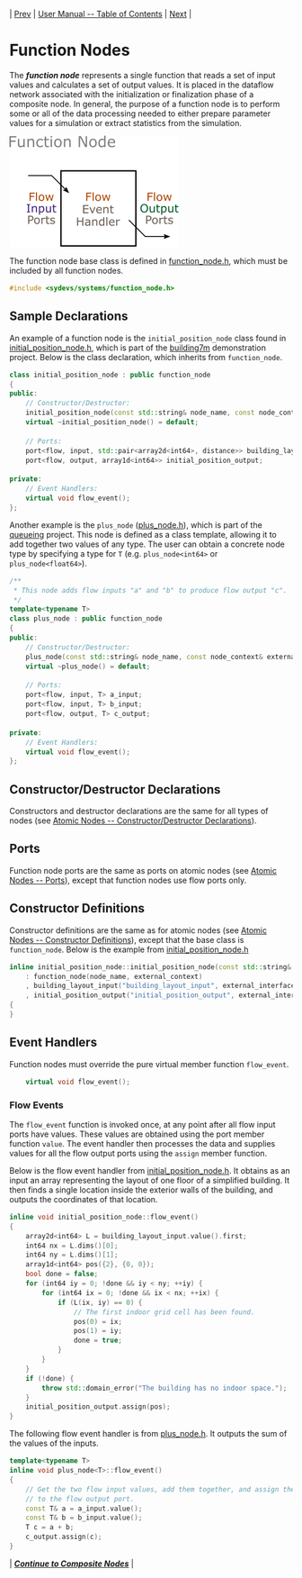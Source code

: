 | [Prev](atomic_nodes.html) | [User Manual -- Table of Contents](index.html) | [Next](composite_nodes.html) |
# Function Nodes

The ***function node*** represents a single function that reads a set of input values and calculates a set of output values. It is placed in the dataflow network associated with the initialization or finalization phase of a composite node. In general, the purpose of a function node is to perform some or all of the data processing needed to either prepare parameter values for a simulation or extract statistics from the simulation.

![Function Node](../doc/images/sydevs_function_node.png "SyDEVS function node")

The function node base class is defined in [function_node.h](https://github.com/Autodesk/sydevs/blob/master/src/sydevs/systems/function_node.h), which must be included by all function nodes.

```cpp
#include <sydevs/systems/function_node.h>
```

## Sample Declarations

An example of a function node is the `initial_position_node` class found in [initial_position_node.h](https://github.com/Autodesk/sydevs/blob/master/src/examples/demo/building7m/initial_position_node.h), which is part of the [building7m](https://github.com/Autodesk/sydevs/tree/master/src/examples/demo/building7m) demonstration project. Below is the class declaration, which inherits from `function_node`.

```cpp
class initial_position_node : public function_node
{
public:
    // Constructor/Destructor:
    initial_position_node(const std::string& node_name, const node_context& external_context);
    virtual ~initial_position_node() = default;

    // Ports:
    port<flow, input, std::pair<array2d<int64>, distance>> building_layout_input;
    port<flow, output, array1d<int64>> initial_position_output;

private:
    // Event Handlers:
    virtual void flow_event();
};
```

Another example is the `plus_node` ([plus_node.h](https://github.com/Autodesk/sydevs/blob/master/src/examples/demo/queueing/plus_node.h)), which is part of the [queueing](https://github.com/Autodesk/sydevs/tree/master/src/examples/demo/queueing) project. This node is defined as a class template, allowing it to add together two values of any type. The user can obtain a concrete node type by specifying a type for `T` (e.g. `plus_node<int64>` or `plus_node<float64>`).

```cpp
/**
 * This node adds flow inputs "a" and "b" to produce flow output "c".
 */
template<typename T>
class plus_node : public function_node
{
public:
    // Constructor/Destructor:
    plus_node(const std::string& node_name, const node_context& external_context);
    virtual ~plus_node() = default;

    // Ports:
    port<flow, input, T> a_input;
    port<flow, input, T> b_input;
    port<flow, output, T> c_output;

private:
    // Event Handlers:
    virtual void flow_event();
};
```

## Constructor/Destructor Declarations

Constructors and destructor declarations are the same for all types of nodes (see [Atomic Nodes -- Constructor/Destructor Declarations](atomic_nodes.html#constructordestructor-declarations)).

## Ports

Function node ports are the same as ports on atomic nodes (see [Atomic Nodes -- Ports](atomic_nodes.html#ports)), except that function nodes use flow ports only.

## Constructor Definitions

Constructor definitions are the same as for atomic nodes (see [Atomic Nodes -- Constructor Definitions](atomic_nodes.html#constructor-definitions)), except that the base class is `function_node`. Below is the example from [initial_position_node.h](https://github.com/Autodesk/sydevs/blob/master/src/examples/demo/building7m/initial_position_node.h)

```cpp
inline initial_position_node::initial_position_node(const std::string& node_name, const node_context& external_context)
    : function_node(node_name, external_context)
    , building_layout_input("building_layout_input", external_interface())
    , initial_position_output("initial_position_output", external_interface())
{
}
```

## Event Handlers

Function nodes must override the pure virtual member function `flow_event`.

```cpp
    virtual void flow_event();
```

### Flow Events

The `flow_event` function is invoked once, at any point after all flow input ports have values. These values are obtained using the port member function `value`. The event handler then processes the data and supplies values for all the flow output ports using the `assign` member function.

Below is the flow event handler from [initial_position_node.h](https://github.com/Autodesk/sydevs/blob/master/src/examples/demo/building7m/initial_position_node.h). It obtains as an input an array representing the layout of one floor of a simplified building. It then finds a single location inside the exterior walls of the building, and outputs the coordinates of that location.

```cpp
inline void initial_position_node::flow_event()
{
    array2d<int64> L = building_layout_input.value().first;
    int64 nx = L.dims()[0];
    int64 ny = L.dims()[1];
    array1d<int64> pos({2}, {0, 0});
    bool done = false;
    for (int64 iy = 0; !done && iy < ny; ++iy) {
        for (int64 ix = 0; !done && ix < nx; ++ix) {
            if (L(ix, iy) == 0) {
                // The first indoor grid cell has been found.
                pos(0) = ix;
                pos(1) = iy;
                done = true;
            }
        }
    }
    if (!done) {
        throw std::domain_error("The building has no indoor space.");
    }
    initial_position_output.assign(pos);
}
```

The following flow event handler is from [plus_node.h](https://github.com/Autodesk/sydevs/blob/master/src/examples/demo/queueing/plus_node.h). It outputs the sum of the values of the inputs.

```cpp
template<typename T>
inline void plus_node<T>::flow_event()
{
    // Get the two flow input values, add them together, and assign the result
    // to the flow output port.
    const T& a = a_input.value();
    const T& b = b_input.value();
    T c = a + b;
    c_output.assign(c);
}
```


| [***Continue to Composite Nodes***](composite_nodes.html) |